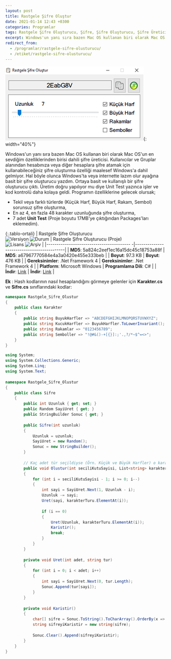 ```yaml
---
layout: post
title: Rastgele Şifre Oluştur
date: 2021-01-14 12:43 +0300
categories: Programlar
tags: Rastgele Şifre Oluşturucu, Şifre, Şifre Oluşturucu, Şifre Üretici, Şifre Üret
excerpt: Windows'un yanı sıra bazen Mac OS kullanan biri olarak Mac OS'un en sevdiğim özelliklerinden birisi dahili şifre üreticisi. Kullanıcılar ve Gruplar alanından hesabınıza veya diğer hesaplara şifre atamak için kullanabileceğiniz şifre oluşturma özelliği maalesef Windows'a dahil gelmiyor...
redirect_from:
  - /programlar/rastgele-sifre-olusturucu/
  - /etiket/rastgele-sifre-olusturucu/
---
```

![rastgele-sifre-olusturucu](/images/programlar/rastgele-sifre-olusturucu.png){: width="40%"}

Windows'un yanı sıra bazen Mac OS kullanan biri olarak Mac OS'un en sevdiğim özelliklerinden birisi dahili şifre üreticisi. Kullanıcılar ve Gruplar alanından hesabınıza veya diğer hesaplara şifre atamak için kullanabileceğiniz şifre oluşturma özelliği maalesef Windows'a dahil gelmiyor. Hal böyle olunca Windows'ta veya internette lazım olur ayağına basit bir şifre oluşturucu yazdım. Ortaya basit ve kullanışlı bir şifre oluşturucu çıktı. Üretim doğru yapılıyor mu diye Unit Test yazınca işler ve kod kontrolü daha kolaya geldi. Programın özelliklerine gelecek olursak;

- Tekil veya farklı türlerde (Küçük Harf, Büyük Harf, Rakam, Sembol) sorunsuz şifre oluşturma,
- En az 4, en fazla 48 karakter uzunluğunda şifre oluşturma,
- 7 adet **Unit Test** (Proje boyutu 17MB'ye çıktığından Packages'ları eklemedim).

{:.tablo-ortali}
| Rastgele Şifre Oluşturucu<br>![Versiyon](https://img.shields.io/badge/Versiyon-1.1-blueviolet.svg?style=flat) ![Durum](https://img.shields.io/badge/Durum-Çalışıyor-success.svg?style=flat) | Rastgele Şifre Oluşturucu (Proje)<br>![Lisans](https://img.shields.io/badge/Lisans-MIT-blue.svg?style=flat) ![Arşiv](https://img.shields.io/badge/Arşiv-orange.svg?style=flat) |
|----------------------------------------- -|-------------------------------------------|
| **MD5**: 5a824c2eef1ec16a15dc45c18753a88f | **MD5**: a67967770584e4a3a0420e455e333beb | 
| **Boyut**: 97.3 KB                       | **Boyut**: 476 KB                         |
| **Gereksinimler**: .Net Framework 4     | **Gereksinimler**: .Net Framework 4     |
| **Platform**: Microsoft Windows           | **Programlama Dili**: C#                  |
| **İndir**: [Link](https://www.dropbox.com/s/qxeimezf1ftozuq/rastgele-sifre-olustur.zip?dl=1) | **İndir**: [Link](https://www.dropbox.com/s/f20ihjxoh39h61n/rastgele-sifre-olustur-proje.zip?dl=1) |

**Ek** : Hash kodlarının nasıl hesaplandığını görmeye gelenler için **Karakter.cs** ve **Sifre.cs** sınıflarındaki kodlar:

```csharp
namespace Rastgele_Sifre_Olustur
{
    public class Karakter
    {
        public string BuyukHarfler => "ABCDEFGHIJKLMNOPQRSTUVWXYZ";
        public string KucukHarfler => BuyukHarfler.ToLowerInvariant();
        public string Rakamlar => "0123456789";
        public string Semboller => "!@#&()-+[{}]:;'.,?/*~$^=<>";
    }
}
```
<div id="ara"></div>

```csharp
using System;
using System.Collections.Generic;
using System.Linq;
using System.Text;

namespace Rastgele_Sifre_Olustur
{
    public class Sifre
    {
        public int Uzunluk { get; set; }
        public Random SayiUret { get; }
        public StringBuilder Sonuc { get; }

        public Sifre(int uzunluk)
        {
            Uzunluk = uzunluk;
            SayiUret = new Random();
            Sonuc = new StringBuilder();
        }

        // Kaç adet tür seçildiyse (Örn. Küçük ve Büyük Harfler) o karakter türüne göre işlem yap
        public void Olustur(int seciliKutuSayisi, List<string> karakterTuru)
        {
            for (int i = seciliKutuSayisi - 1; i >= 0; i--)
            {
                int sayi = SayiUret.Next(1, Uzunluk - i);
                Uzunluk -= sayi;
                Uret(sayi, karakterTuru.ElementAt(i));

                if (i == 0)
                {
                    Uret(Uzunluk, karakterTuru.ElementAt(i));
                    Karistir();
                    break;
                }
            }
        }

        private void Uret(int adet, string tur)
        {
            for (int i = 0; i < adet; i++)
            {
                int sayi = SayiUret.Next(0, tur.Length);
                Sonuc.Append(tur[sayi]);
            }
        }

        private void Karistir()
        {
            char[] sifre = Sonuc.ToString().ToCharArray().OrderBy(x => Guid.NewGuid()).ToArray();
            string sifreyiKaristir = new string(sifre);

            Sonuc.Clear().Append(sifreyiKaristir);
        }
    }
}
```